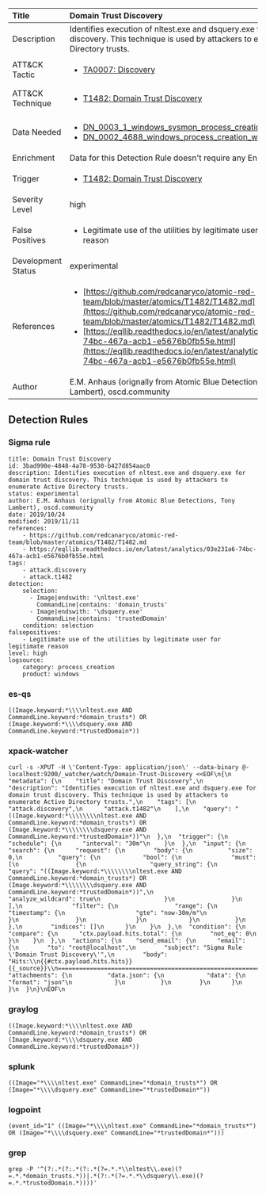 | Title                | Domain Trust Discovery                                                                                                                                                 |
|:---------------------|:------------------------------------------------------------------------------------------------------------------------------------------------------------|
| Description          | Identifies execution of nltest.exe and dsquery.exe for domain trust discovery. This technique is used by attackers to enumerate Active Directory trusts.                                                                                                                                           |
| ATT&amp;CK Tactic    |  <ul><li>[TA0007: Discovery](https://attack.mitre.org/tactics/TA0007)</li></ul>  |
| ATT&amp;CK Technique | <ul><li>[T1482: Domain Trust Discovery](https://attack.mitre.org/techniques/T1482)</li></ul>  |
| Data Needed          | <ul><li>[DN_0003_1_windows_sysmon_process_creation](../Data_Needed/DN_0003_1_windows_sysmon_process_creation.md)</li><li>[DN_0002_4688_windows_process_creation_with_commandline](../Data_Needed/DN_0002_4688_windows_process_creation_with_commandline.md)</li></ul>  |
| Enrichment           |  Data for this Detection Rule doesn't require any Enrichments.  |
| Trigger              | <ul><li>[T1482: Domain Trust Discovery](../Triggers/T1482.md)</li></ul>  |
| Severity Level       | high |
| False Positives      | <ul><li>Legitimate use of the utilities by legitimate user for legitimate reason</li></ul>  |
| Development Status   | experimental |
| References           | <ul><li>[https://github.com/redcanaryco/atomic-red-team/blob/master/atomics/T1482/T1482.md](https://github.com/redcanaryco/atomic-red-team/blob/master/atomics/T1482/T1482.md)</li><li>[https://eqllib.readthedocs.io/en/latest/analytics/03e231a6-74bc-467a-acb1-e5676b0fb55e.html](https://eqllib.readthedocs.io/en/latest/analytics/03e231a6-74bc-467a-acb1-e5676b0fb55e.html)</li></ul>  |
| Author               | E.M. Anhaus (orignally from Atomic Blue Detections, Tony Lambert), oscd.community |


## Detection Rules

### Sigma rule

```
title: Domain Trust Discovery
id: 3bad990e-4848-4a78-9530-b427d854aac0
description: Identifies execution of nltest.exe and dsquery.exe for domain trust discovery. This technique is used by attackers to enumerate Active Directory trusts.
status: experimental
author: E.M. Anhaus (orignally from Atomic Blue Detections, Tony Lambert), oscd.community
date: 2019/10/24
modified: 2019/11/11
references:
    - https://github.com/redcanaryco/atomic-red-team/blob/master/atomics/T1482/T1482.md
    - https://eqllib.readthedocs.io/en/latest/analytics/03e231a6-74bc-467a-acb1-e5676b0fb55e.html
tags:
    - attack.discovery
    - attack.t1482
detection:
    selection:
      - Image|endswith: '\nltest.exe'
        CommandLine|contains: 'domain_trusts'
      - Image|endswith: '\dsquery.exe'
        CommandLine|contains: 'trustedDomain'
    condition: selection
falsepositives:
    - Legitimate use of the utilities by legitimate user for legitimate reason
level: high
logsource:
    category: process_creation
    product: windows

```





### es-qs
    
```
((Image.keyword:*\\\\nltest.exe AND CommandLine.keyword:*domain_trusts*) OR (Image.keyword:*\\\\dsquery.exe AND CommandLine.keyword:*trustedDomain*))
```


### xpack-watcher
    
```
curl -s -XPUT -H \'Content-Type: application/json\' --data-binary @- localhost:9200/_watcher/watch/Domain-Trust-Discovery <<EOF\n{\n  "metadata": {\n    "title": "Domain Trust Discovery",\n    "description": "Identifies execution of nltest.exe and dsquery.exe for domain trust discovery. This technique is used by attackers to enumerate Active Directory trusts.",\n    "tags": [\n      "attack.discovery",\n      "attack.t1482"\n    ],\n    "query": "((Image.keyword:*\\\\\\\\nltest.exe AND CommandLine.keyword:*domain_trusts*) OR (Image.keyword:*\\\\\\\\dsquery.exe AND CommandLine.keyword:*trustedDomain*))"\n  },\n  "trigger": {\n    "schedule": {\n      "interval": "30m"\n    }\n  },\n  "input": {\n    "search": {\n      "request": {\n        "body": {\n          "size": 0,\n          "query": {\n            "bool": {\n              "must": [\n                {\n                  "query_string": {\n                    "query": "((Image.keyword:*\\\\\\\\nltest.exe AND CommandLine.keyword:*domain_trusts*) OR (Image.keyword:*\\\\\\\\dsquery.exe AND CommandLine.keyword:*trustedDomain*))",\n                    "analyze_wildcard": true\n                  }\n                }\n              ],\n              "filter": {\n                "range": {\n                  "timestamp": {\n                    "gte": "now-30m/m"\n                  }\n                }\n              }\n            }\n          }\n        },\n        "indices": []\n      }\n    }\n  },\n  "condition": {\n    "compare": {\n      "ctx.payload.hits.total": {\n        "not_eq": 0\n      }\n    }\n  },\n  "actions": {\n    "send_email": {\n      "email": {\n        "to": "root@localhost",\n        "subject": "Sigma Rule \'Domain Trust Discovery\'",\n        "body": "Hits:\\n{{#ctx.payload.hits.hits}}{{_source}}\\n================================================================================\\n{{/ctx.payload.hits.hits}}",\n        "attachments": {\n          "data.json": {\n            "data": {\n              "format": "json"\n            }\n          }\n        }\n      }\n    }\n  }\n}\nEOF\n
```


### graylog
    
```
((Image.keyword:*\\\\nltest.exe AND CommandLine.keyword:*domain_trusts*) OR (Image.keyword:*\\\\dsquery.exe AND CommandLine.keyword:*trustedDomain*))
```


### splunk
    
```
((Image="*\\\\nltest.exe" CommandLine="*domain_trusts*") OR (Image="*\\\\dsquery.exe" CommandLine="*trustedDomain*"))
```


### logpoint
    
```
(event_id="1" ((Image="*\\\\nltest.exe" CommandLine="*domain_trusts*") OR (Image="*\\\\dsquery.exe" CommandLine="*trustedDomain*")))
```


### grep
    
```
grep -P '^(?:.*(?:.*(?:.*(?=.*.*\\nltest\\.exe)(?=.*.*domain_trusts.*))|.*(?:.*(?=.*.*\\dsquery\\.exe)(?=.*.*trustedDomain.*))))'
```



